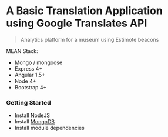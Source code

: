 # A Basic Translation Application using Google Translates API
> Analytics platform for a museum using Estimote beacons

MEAN Stack:
- Mongo / mongoose
- Express 4+
- Angular 1.5+
- Node 4+
- Bootstrap 4+

### Getting Started

- Install [NodeJS](https://nodejs.org/en/)
- Install [MongoDB](https://www.mongodb.com/download-center?jmp=nav)
- Install module dependencies
